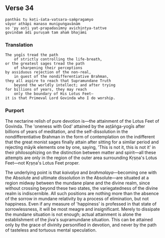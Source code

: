 ## Verse 34

    panthās tu koṭi-śata-vatsara-saṁpragamyo
    vāyor athāpi manaso munipuṅgavānām
    so 'py asti yat-prapadasīmny avichintya-tattve
    govindam ādi puruṣaṁ tam ahaṁ bhajāmi

### Translation

    The yogīs tread the path
        of strictly controlling the life-breath,
    or the greatest sages tread the path
        of sharpening their perceptions
    by assiduous rejection of the non-real,
        in quest of the nondifferentiative Brahman,
    they all aspire to reach that Supramundane Truth
        beyond the worldly intellect; and after trying
    for billions of years, they may reach
        only the boundary of His Lotus Feet—
    it is that Primeval Lord Govinda who I do worship.

### Purport

The nectarine relish of pure devotion is—the attainment of the Lotus Feet of Govinda. The 'oneness with God' attained by the aṣṭāṅga-yogīs after billions of years of meditation, and the self-dissolution in the nondifferentiative Brahman in the form of contemplation on the indifferent that the great monist sages finally attain after sitting for a similar period and rejecting māyik elements one by one, saying, 'This is not it, this is not it' in their philosophizing on the distinction between matter and spirit—all these attempts are only in the region of the outer area surrounding Kṛṣṇa's Lotus Feet—not Kṛṣṇa's Lotus Feet proper.

The underlying point is that *kaivalya* and *brahmalaya*—becoming one with the Absolute and ultimate dissolution in the Absolute—are situated at a region midway between the mundane plane and the divine realm, since without crossing beyond these two states, the variegatedness of the divine realm is indiscernible. All such positions are nothing more than the absence of the sorrow in mundane relativity by a process of elimination, but not happiness. Even if any measure of 'happiness' is professed in that state of sorrowlessness, it will be most meagre and insignificant. Merely to dissipate the mundane situation is not enough; actual attainment is alone the establishment of the jīva's supramundane situation. This can be attained only by the grace of divinity personified in devotion, and never by the path of tasteless and tortuous mental speculation.
